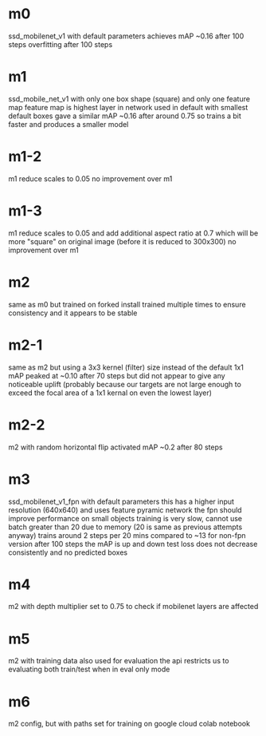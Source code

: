 
# m0
ssd_mobilenet_v1 with default parameters
achieves mAP ~0.16 after 100 steps
overfitting after 100 steps

# m1
ssd_mobile_net_v1 with only one box shape (square) and only one feature map 
feature map is highest layer in network used in default with smallest default boxes
gave a similar mAP ~0.16 after around 0.75 so trains a bit faster and produces a smaller model

# m1-2
m1 reduce scales to 0.05
no improvement over m1

# m1-3
m1 reduce scales to 0.05 and add additional aspect ratio at 0.7 which will be more "square" on original image (before it is reduced to 300x300)
no improvement over m1

# m2
same as m0 but trained on forked install
trained multiple times to ensure consistency and it appears to be stable 

# m2-1
same as m2 but using a 3x3 kernel (filter) size instead of the default 1x1
mAP peaked at ~0.10 after 70 steps but did not appear to give any noticeable uplift (probably because our targets are not large enough to exceed the focal area of a 1x1 kernal on even the lowest layer)

# m2-2
m2 with random horizontal flip activated
mAP ~0.2 after 80 steps


# m3
ssd_mobilenet_v1_fpn with default parameters
this has a higher input resolution (640x640) and uses feature pyramic network
the fpn should improve performance on small objects
training is very slow, cannot use batch greater than 20 due to memory (20 is same as previous attempts anyway)
trains around 2 steps per 20 mins compared to ~13 for non-fpn version
after 100 steps the mAP is up and down
test loss does not decrease consistently and no predicted boxes

# m4
m2 with depth multiplier set to 0.75 to check if mobilenet layers are affected

# m5
m2 with training data also used for evaluation
the api restricts us to evaluating both train/test when in eval only mode 

# m6
m2 config, but with paths set for training on google cloud colab notebook




